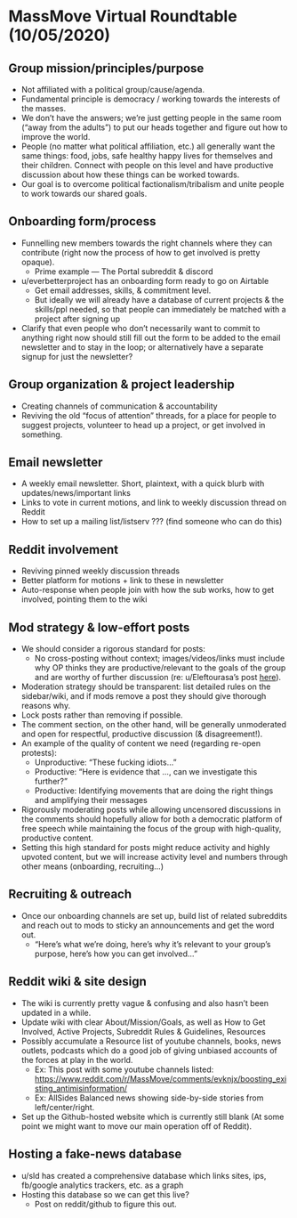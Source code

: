 
# MassMove Virtual Roundtable (10/05/2020)

## Group mission/principles/purpose
- Not affiliated with a political group/cause/agenda.
- Fundamental principle is democracy / working towards the interests of the masses.
- We don’t have the answers; we’re just getting people in the same room (“away from the adults”) to put our heads together and figure out how to improve the world.
- People (no matter what political affiliation, etc.) all generally want the same things: food, jobs, safe healthy happy lives for themselves and their children. Connect with people on this level and have productive discussion about how these things can be worked towards.
- Our goal is to overcome political factionalism/tribalism and unite people to work towards our shared goals.

## Onboarding form/process
- Funnelling new members towards the right channels where they can contribute (right now the process of how to get involved is pretty opaque).
    - Prime example — The Portal subreddit & discord
- u/everbetterproject has an onboarding form ready to go on Airtable
    - Get email addresses, skills, & commitment level.
    - But ideally we will already have a database of current projects & the skills/ppl needed, so that people can immediately be matched with a project after signing up
- Clarify that even people who don’t necessarily want to commit to anything right now should still fill out the form to be added to the email newsletter and to stay in the loop; or alternatively have a separate signup for just the newsletter?

## Group organization & project leadership
- Creating channels of communication & accountability
- Reviving the old “focus of attention” threads, for a place for people to suggest projects, volunteer to head up a project, or get involved in something.

## Email newsletter
- A weekly email newsletter. Short, plaintext, with a quick blurb with updates/news/important links
- Links to vote in current motions, and link to weekly discussion thread on Reddit
- How to set up a mailing list/listserv ??? (find someone who can do this)

## Reddit involvement
- Reviving pinned weekly discussion threads
- Better platform for motions + link to these in newsletter
- Auto-response when people join with how the sub works, how to get involved, pointing them to the wiki

## Mod strategy & low-effort posts
- We should consider a rigorous standard for posts:
    - No cross-posting without context; images/videos/links must include why OP thinks they are productive/relevant to the goals of the group and are worthy of further discussion (re: u/Eleftourasa’s post [here](https://www.reddit.com/r/MassMove/comments/gdxrz7/re_low_effort_posts/)).
- Moderation strategy should be transparent: list detailed rules on the sidebar/wiki, and if mods remove a post they should give thorough reasons why.
- Lock posts rather than removing if possible.
- The comment section, on the other hand, will be generally unmoderated and open for respectful, productive discussion (& disagreement!).
- An example of the quality of content we need (regarding re-open protests):
    - Unproductive: “These fucking idiots…”
    - Productive: “Here is evidence that …, can we investigate this further?”
    - Productive: Identifying movements that are doing the right things and amplifying their messages
- Rigorously moderating posts while allowing uncensored discussions in the comments should hopefully allow for both a democratic platform of free speech while maintaining the focus of the group with high-quality, productive content.
- Setting this high standard for posts might reduce activity and highly upvoted content, but we will increase activity level and numbers through other means (onboarding, recruiting…)

## Recruiting & outreach
- Once our onboarding channels are set up, build list of related subreddits and reach out to mods to sticky an announcements and get the word out.
    - “Here’s what we’re doing, here’s why it’s relevant to your group’s purpose, here’s how you can get involved…”

## Reddit wiki & site design
- The wiki is currently pretty vague & confusing and also hasn’t been updated in a while.
- Update wiki with clear About/Mission/Goals, as well as How to Get Involved, Active  Projects, Subreddit Rules & Guidelines, Resources
- Possibly accumulate a Resource list of youtube channels, books, news outlets, podcasts which do a good job of giving unbiased accounts of the forces at play in the world.
    - Ex: This post with some youtube channels listed: https://www.reddit.com/r/MassMove/comments/evknjx/boosting_existing_antimisinformation/
    - Ex: AllSides Balanced news showing side-by-side stories from left/center/right.
- Set up the Github-hosted website which is currently still blank (At some point we might want to move our main operation off of Reddit).

## Hosting a fake-news database
- u/sld has created a comprehensive database which links sites, ips, fb/google analytics trackers, etc. as a graph
- Hosting this database so we can get this live?
    - Post on reddit/github to figure this out.
